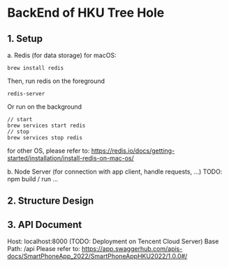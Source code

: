 # BackEnd of HKU Tree Hole

## 1. Setup
a. Redis (for data storage)
for macOS:
```
brew install redis
```

Then, run redis on the foreground
```
redis-server
```
Or run on the background
```
// start
brew services start redis
// stop
brew services stop redis
```

for other OS, please refer to: https://redis.io/docs/getting-started/installation/install-redis-on-mac-os/

b. Node Server (for connection with app client, handle requests, ...)
TODO: npm build / run ...

## 2. Structure Design


## 3. API Document
Host: localhost:8000 (TODO: Deployment on Tencent Cloud Server)
Base Path: /api
Please refer to: https://app.swaggerhub.com/apis-docs/SmartPhoneApp_2022/SmartPhoneAppHKU2022/1.0.0#/
